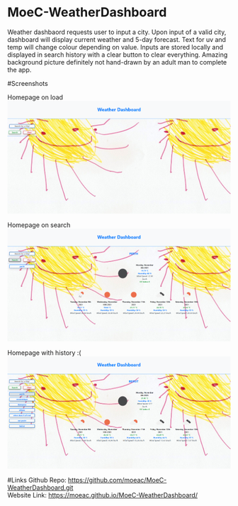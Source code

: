 # MoeC-WeatherDashboard

Weather dashbaord requests user to input a city.
Upon input of a valid city, dashboard will display current weather and 5-day forecast.
Text for uv and temp will change colour depending on value.
Inputs are stored locally and displayed in search history with a clear button to clear everything.
Amazing background picture definitely not hand-drawn by an adult man to complete the app.

#Screenshots

Homepage on load
![Homepage](images/ss1.PNG)

Homepage on search
![Search](images/ss2.PNG)

Homepage with history :(
![History](images/ss3.PNG)

#Links
Github Repo: https://github.com/moeac/MoeC-WeatherDashboard.git <br>
Website Link: https://moeac.github.io/MoeC-WeatherDashboard/
